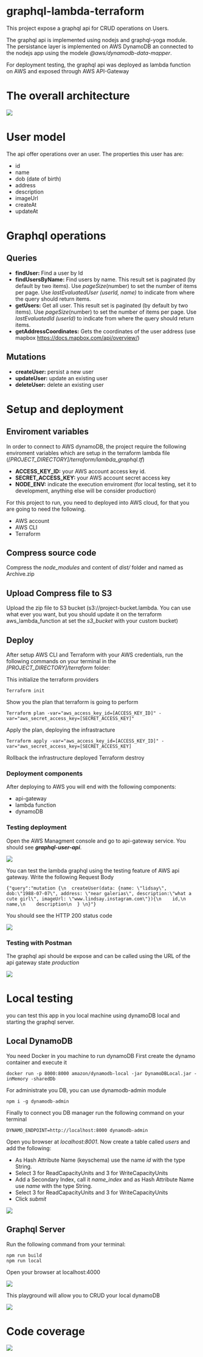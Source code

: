 # graphql-lambda-terraform

This project expose a graphql api for CRUD operations on Users.

The graphql api is implemented using nodejs and graphql-yoga module. The persistance layer is implemented on AWS DynamoDB an connected to the nodejs app using the modele *@aws/dynamodb-data-mapper*.

For deployment testing, the graphql api was deployed as lambda function on AWS and exposed through AWS API-Gateway

# The overall architecture
![](images/General-arch.png)

# User model

The api offer operations over an user. The properties this user has are:
- id
- name
- dob (date of birth)
- address
- description
- imageUrl
- createAt
- updateAt

# Graphql operations
## Queries
- **findUser:** Find a user by Id
- **findUsersByName:** Find users by name. This result set is paginated (by default by two items). Use *pageSize*(number) to set the number of items per page. Use *lastEvaluatedUser (userId, name)* to indicate from where the query should return items.
- **getUsers:** Get all user. This result set is paginated (by default by two items). Use *pageSize*(number) to set the number of items per page. Use *lastEvaluatedId (userId)* to indicate from where the query should return items.
- **getAddressCoordinates:** Gets the coordinates of the user address (use mapbox https://docs.mapbox.com/api/overview/)
## Mutations
- **createUser:** persist a new user
- **updateUser:** update an existing user
- **deleteUser:** delete an existing user

# Setup and deployment

## Enviroment variables

In order to connect to AWS dynamoDB, the project require the following enviroment variables which are setup in the terraform lambda file (*[PROJECT_DIRECTORY]/terraform/lambda_graphql.tf*)
- **ACCESS_KEY_ID:** your AWS account access key id.
- **SECRET_ACCESS_KEY:** your AWS account secret access key
- **NODE_ENV:** indicate the execution enviroment (for local testing, set it to development, anything else will be consider production)

For this project to run, you need to deployed into AWS cloud, for that you are going to need the following.
- AWS account
- AWS CLI
- Terraform

## Compress source code

Compress the *node_modules* and content of *dist/* folder and named as Archive.zip

## Upload Compress file to S3

Upload the zip file to S3 bucket (s3://project-bucket.lambda. You can use what ever you want, but you should update it on the terraform aws_lambda_function at set the *s3_bucket* with your custom bucket)

## Deploy

After setup AWS CLI and Terraform with your AWS credentials, run the following commands on your terminal in the *[PROJECT_DIRECTORY]/terraform* folder:

This initialize the terraform providers
```
Terraform init
```
Show you the plan that terraform is going to perform
```
Terraform plan -var="aws_access_key_id=[ACCESS_KEY_ID]" -var="aws_secret_access_key=[SECRET_ACCESS_KEY]"
```
Apply the plan, deploying the infrastracture
```
Terraform apply -var="aws_access_key_id=[ACCESS_KEY_ID]" -var="aws_secret_access_key=[SECRET_ACCESS_KEY]
```
Rollback the infrastructure deployed
Terraform destroy

### Deployment components

After deploying to AWS you will end with the following components:
- api-gateway
- lambda function
- dynamoDB

### Testing deployment

Open the AWS Managment console and go to api-gateway service. You should see ***graphql-user-api***. 

![](images/Api-Gateway.png)

You can test the lambda graphql using the testing feature of AWS api gateway. Write the following Request Body

```
{"query":"mutation {\n  createUser(data: {name: \"lidsay\", dob:\"1988-07-07\", address: \"near galerias\", description:\"what a cute girl\", imageUrl: \"www.lindsay.instagram.com\"}){\n    id,\n    name,\n    description\n  } \n}"}
```
You should see the HTTP 200 status code

![](images/Lambda-Test.png)


### Testing with Postman

The graphql api should be expose and can be called using the URL of the api gateway state *production*

![](images/Postman.png)

# Local testing

you can test this app in you local machine using dynamoDB local and starting the graphql server.

## Local DynamoDB

You need Docker in  you machine to run dynamoDB
First create the dynamo container and execute it
```
docker run -p 8000:8000 amazon/dynamodb-local -jar DynamoDBLocal.jar -inMemory -sharedDb
```
For administrate you DB, you can use dynamodb-admin module
```
npm i -g dynamodb-admin
```
Finally to connect you DB manager run the following command on your terminal
```
DYNAMO_ENDPOINT=http://localhost:8000 dynamodb-admin
```
Open you browser at *localhost:8001*. Now create a table called *users* and add the following:
- As Hash Attribute Name (keyschema) use the name *id* with the type String.
- Select 3 for ReadCapacityUnits and 3 for WriteCapacityUnits
- Add a Secondary Index, call it *name_index* and as Hash Attribute Name use *name* with the type String.
- Select 3 for ReadCapacityUnits and 3 for WriteCapacityUnits
- Click *submit*

![](images/dynamoDBSchema.png)

## Graphql Server

Run the following command from your terminal:

```
npm run build
npm run local
```
Open your browser at localhost:4000 

![](images/GraphQL-Server.png)

This playground will allow you to CRUD your local dynamoDB

![](images/dynamodb-admin.png)

# Code coverage

![](images/coverage.png)

